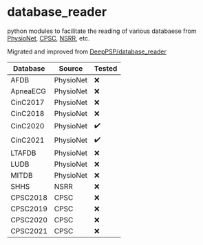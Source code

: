 # database_reader
python modules to facilitate the reading of various databaese from [PhysioNet](https://physionet.org/), [CPSC](http://www.icbeb.org/#), [NSRR](https://sleepdata.org/), etc.

Migrated and improved from [DeepPSP/database_reader](https://github.com/DeepPSP/database_reader)

| Database      | Source    | Tested             |
| ------------- | --------- | ------------------ |
| AFDB          | PhysioNet | :x:                |
| ApneaECG      | PhysioNet | :x:                |
| CinC2017      | PhysioNet | :x:                |
| CinC2018      | PhysioNet | :x:                |
| CinC2020      | PhysioNet | :heavy_check_mark: |
| CinC2021      | PhysioNet | :heavy_check_mark: |
| LTAFDB        | PhysioNet | :x:                |
| LUDB          | PhysioNet | :x:                |
| MITDB         | PhysioNet | :x:                |
| SHHS          | NSRR      | :x:                |
| CPSC2018      | CPSC      | :x:                |
| CPSC2019      | CPSC      | :x:                |
| CPSC2020      | CPSC      | :x:                |
| CPSC2021      | CPSC      | :x:                |
